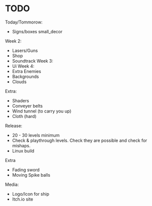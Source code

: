 # TODO
Today/Tommorow:
 - Signs/boxes small_decor

Week 2:
 - Lasers/Guns
 - Shop
 - Soundtrack
Week 3:
 - Ui
Week 4:
 - Extra Enemies
 - Backgrounds
 - Clouds

Extra:
 - Shaders
 - Conveyer belts
 - Wind tunnel (to carry you up)
 - Cloth (hard)

Release:
 - 20 - 30 levels minimum
 - Check & playthrough levels. Check they are possible and check for mishaps.
 - Linux build

Extra
 - Fading sword
 - Moving Spike balls

Media:
 - Logo/Icon for ship
 - Itch.io site